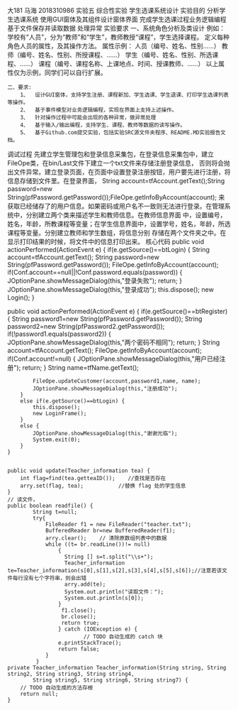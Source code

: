 大181   马海   2018310986
实验五  综合性实验  学生选课系统设计
实验目的
    分析学生选课系统
    使用GUI窗体及其组件设计窗体界面
    完成学生选课过程业务逻辑编程
    基于文件保存并读取数据
    处理异常
实验要求
    一、系统角色分析及类设计
        例如：学校有“人员”，分为“教师”和“学生”，教师教授“课程”，学生选择课程。
        定义每种角色人员的属性，及其操作方法。
        属性示例：	人员（编号、姓名、性别……）
        教师（编号、姓名、性别、所授课程、……）
              学生（编号、姓名、性别、所选课程、……）
              课程（编号、课程名称、上课地点、时间、授课教师、……）
        以上属性仅为示例，同学们可以自行扩展。

    二、要求:
        1、	设计GUI窗体，支持学生注册、课程新加、学生选课、学生退课、打印学生选课列表等操作。
        2、	基于事件模型对业务逻辑编程，实现在界面上支持上述操作。
        3、	针对操作过程中可能会出现的各种异常，做异常处理
        4、	基于输入/输出编程，支持学生、课程、教师等数据的读写操作。
        5、	基于Github.com提交实验，包括实验SRC源文件夹程序、README.MD实验报告文档。
  
调试过程
    先建立学生管理包和登录信息采集包，在登录信息采集包中，建立FileOpe类，在bin/Last文件下建立一个txt文件来存储注册登录信息，
否则将会抛出文件异常。建立登录页面，在页面中设置登录注册按钮，用户要先进行注册，将信息存储到文件里。在登录界面，
String account=tfAccount.getText();String password=new String(pfPassword.getPassword());FileOpe.getInfoByAccount(account);
来获取已经储存了的用户信息。如果密码或用户名不一致则无法进行登录。在管理系统中，分别建立两个类来描述学生和教师信息。在教师信息界面
中，设置编号，姓名，年龄，所教课程等变量；在学生信息界面中，设置学号，姓名，年龄，所选课程等变量。分别建立教师和学生数组，将信息分别
存储在两个文件夹之中。在显示打印结果的时候，将文件中的信息打印出来。
核心代码
public void actionPerformed(ActionEvent e) {
        if(e.getSource()==btLogin) {
            String account=tfAccount.getText();
            String password=new String(pfPassword.getPassword());
            FileOpe.getInfoByAccount(account);
            if(Conf.account==null||!Conf.password.equals(password)) {
                JOptionPane.showMessageDialog(this,"登录失败");
                return;
            }
            JOptionPane.showMessageDialog(this,"登录成功");
            this.dispose();
            new Login();
        }
       
public void actionPerformed(ActionEvent e) {
        if(e.getSource()==btRegister) {
            String password1=new String(pfPassword.getPassword());
            String password2=new String(pfPassword2.getPassword());
            if(!password1.equals(password2)) {
                JOptionPane.showMessageDialog(this,"两个密码不相同");
                return;
            }
            String account=tfAccount.getText();
            FileOpe.getInfoByAccount(account);
            if(Conf.account!=null) {
                JOptionPane.showMessageDialog(this,"用户已经注册");
                return;
            }
            String name=tfName.getText();
            
            FileOpe.updateCustomer(account,password1,name, name);
            JOptionPane.showMessageDialog(this,"注册成功");
        }
        else if(e.getSource()==btLogin) {
            this.dispose();
            new LoginFrame();
        }
        else {
            JOptionPane.showMessageDialog(this,"谢谢光临");
            System.exit(0);
        }
    }
    
    
    public void update(Teacher_information tea) {
		int flag=find(tea.getteaID());    //查找是否存在
		arry.set(flag, tea);		   //替换 flag 处的学生信息
	}	
	// 读文件，
	public boolean readfile() {					 
			String t=null;
			try{
				FileReader f1 = new FileReader("teacher.txt");
				BufferedReader br=new BufferedReader(f1);				
				arry.clear();    //	清除原数组列表中的数据				
				while ((t= br.readLine())!= null)
					{
					  String [] s=t.split("\\s+");				 
					  Teacher_information te=Teacher_information(s[0],s[1],s[2],s[3],s[4],s[5],s[6]);//注意若该文件每行没有七个字符串，则会出错
					  arry.add(te);
					  System.out.println("读取文件：");
					  System.out.println(s[0]);
					}
				     f1.close();
				     br.close();				     
				     return true;
					} catch (IOException e) {
							// TODO 自动生成的 catch 块
					e.printStackTrace();
					return false;
				}	
		     }					
	private Teacher_information Teacher_information(String string, String string2, String string3, String string4,
			String string5, String string6, String string7) {
		// TODO 自动生成的方法存根
		return null;
	}
